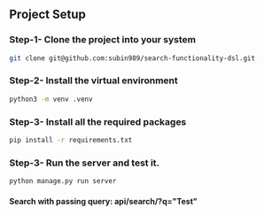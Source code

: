 ## Project Setup

### Step-1- Clone the project into your system

``` bash
git clone git@github.com:subin989/search-functionality-dsl.git
```

### Step-2- Install the virtual environment

```bash
python3 -m venv .venv
```

### Step-3- Install all the required packages

```bash
pip install -r requirements.txt
```


### Step-3- Run the server and test it.

```bash
python manage.py run server
```

#### Search with passing query: api/search/?q="Test"
